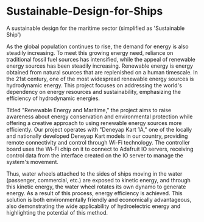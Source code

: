 # Sustainable-Design-for-Ships
A sustainable design for the maritime sector (simplified as 'Sustainable Ship')

As the global population continues to rise, the demand for energy is also steadily increasing. To meet this growing energy need, reliance on traditional fossil fuel sources has intensified, while the appeal of renewable energy sources has been steadily increasing. Renewable energy is energy obtained from natural sources that are replenished on a human timescale. In the 21st century, one of the most widespread renewable energy sources is hydrodynamic energy. This project focuses on addressing the world's dependency on energy resources and sustainability, emphasizing the efficiency of hydrodynamic energies.

Titled "Renewable Energy and Maritime," the project aims to raise awareness about energy conservation and environmental protection while offering a creative approach to using renewable energy sources more efficiently. Our project operates with "Deneyap Kart 1A," one of the locally and nationally developed Deneyap Kart models in our country, providing remote connectivity and control through Wi-Fi technology. The controller board uses the Wi-Fi chip on it to connect to Adafruit IO servers, receiving control data from the interface created on the IO server to manage the system's movement.

Thus, water wheels attached to the sides of ships moving in the water (passenger, commercial, etc.) are exposed to kinetic energy, and through this kinetic energy, the water wheel rotates its own dynamo to generate energy. As a result of this process, energy efficiency is achieved. This solution is both environmentally friendly and economically advantageous, also demonstrating the wide applicability of hydroelectric energy and highlighting the potential of this method.
